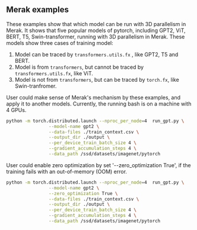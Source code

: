 <!---
Copyright (c) 2022, HPDL group, PDL lab, NUDT.  All rights reserved.

Maintainer: TXacs (txacs1993@gmail.com)

Licensed under the Apache License, Version 2.0 (the "License");
you may not use this file except in compliance with the License.
You may obtain a copy of the License at

    http://www.apache.org/licenses/LICENSE-2.0

Unless required by applicable law or agreed to in writing, software
distributed under the License is distributed on an "AS IS" BASIS,
WITHOUT WARRANTIES OR CONDITIONS OF ANY KIND, either express or implied.
See the License for the specific language governing permissions and
limitations under the License.
-->

## Merak examples

These examples show that which model can be run with 3D parallelism in Merak. It shows that five popular models of pytorch, including GPT2, ViT, BERT, T5, Swin-transformer, running with 3D parallelism in Merak. These models show three cases of training model:

1. Model can be traced by `transformers.utils.fx` , like GPT2, T5 and BERT.
2. Model is from `transformers`, but cannot be traced by `transformers.utils.fx`, like ViT.
3. Model is not from `transformers`, but can be traced by `torch.fx`, like Swin-tranfromer.

User could make sense of Merak's mechanism by these examples, and apply it to another models. Currently, the running bash is on a machine with 4 GPUs.

```bash
python -m torch.distributed.launch --nproc_per_node=4  run_gpt.py \
                --model-name gpt2 \
                --data-files ./train_context.csv \
                --output_dir ./output \
                --per_device_train_batch_size 4 \
                --gradient_accumulation_steps 4 \
                --data_path /ssd/datasets/imagenet/pytorch
```

User could enable zero optimization by set '--zero_optimization True', if the training fails with an out-of-memory (OOM) error.

```bash
python -m torch.distributed.launch --nproc_per_node=4  run_gpt.py \
                --model-name gpt2 \
                --zero_optimization True \
                --data-files ./train_context.csv \
                --output_dir ./output \
                --per_device_train_batch_size 4 \
                --gradient_accumulation_steps 4 \
                --data_path /ssd/datasets/imagenet/pytorch
```
